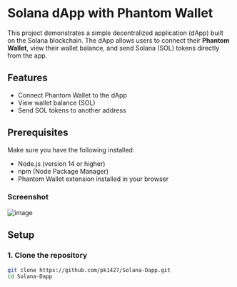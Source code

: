 # Solana dApp with Phantom Wallet

This project demonstrates a simple decentralized application (dApp) built on the Solana blockchain. The dApp allows users to connect their **Phantom Wallet**, view their wallet balance, and send Solana (SOL) tokens directly from the app.

## Features
- Connect Phantom Wallet to the dApp
- View wallet balance (SOL)
- Send SOL tokens to another address

## Prerequisites
Make sure you have the following installed:
- Node.js (version 14 or higher)
- npm (Node Package Manager)
- Phantom Wallet extension installed in your browser
  
### Screenshot
![image](https://github.com/user-attachments/assets/fea51bf0-6a0e-4e9e-a822-f321d1a54c3f)

## Setup

### 1. Clone the repository
```bash
git clone https://github.com/pk1427/Solana-Dapp.git
cd Solana-Dapp



